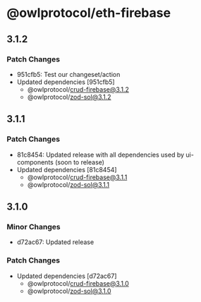 # @owlprotocol/eth-firebase

## 3.1.2

### Patch Changes

-   951cfb5: Test our changeset/action
-   Updated dependencies [951cfb5]
    -   @owlprotocol/crud-firebase@3.1.2
    -   @owlprotocol/zod-sol@3.1.2

## 3.1.1

### Patch Changes

-   81c8454: Updated release with all dependencies used by ui-components (soon to release)
-   Updated dependencies [81c8454]
    -   @owlprotocol/crud-firebase@3.1.1
    -   @owlprotocol/zod-sol@3.1.1

## 3.1.0

### Minor Changes

-   d72ac67: Updated release

### Patch Changes

-   Updated dependencies [d72ac67]
    -   @owlprotocol/crud-firebase@3.1.0
    -   @owlprotocol/zod-sol@3.1.0
